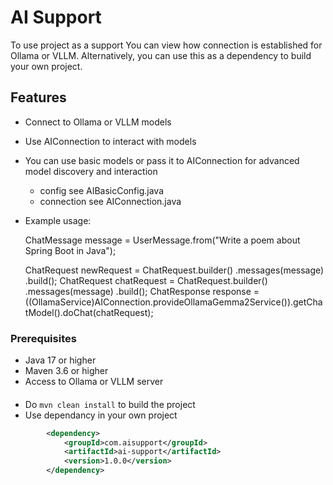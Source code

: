 # AI Support 

To use project as a support You can view how connection is established for Ollama or VLLM.
Alternatively, you can use this as a dependency to build your own project.

## Features

- Connect to Ollama or VLLM models
- Use AIConnection to interact with models
- You can use basic models or pass it to AIConnection for advanced model discovery and interaction
    - config see AIBasicConfig.java
    - connection see AIConnection.java

- Example usage:

  ChatMessage message = UserMessage.from("Write a poem about Spring Boot in Java");
  
  ChatRequest  newRequest = ChatRequest.builder()
                            .messages(message)
                            .build();
  ChatRequest chatRequest = ChatRequest.builder()
                            .messages(message)
                            .build();
  ChatResponse response =   ((OllamaService)AIConnection.provideOllamaGemma2Service()).getChatModel().doChat(chatRequest);


### Prerequisites

- Java 17 or higher
- Maven 3.6 or higher
- Access to Ollama or VLLM server


####

- Do `mvn clean install` to build the project
- Use dependancy in your own project

```xml
        <dependency>
            <groupId>com.aisupport</groupId>
            <artifactId>ai-support</artifactId>
            <version>1.0.0</version>
        </dependency>
